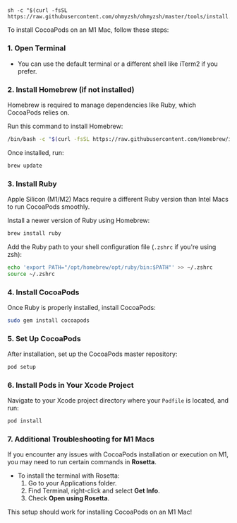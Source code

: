 ##
    sh -c "$(curl -fsSL https://raw.githubusercontent.com/ohmyzsh/ohmyzsh/master/tools/install.sh)" 


To install CocoaPods on an M1 Mac, follow these steps:

### 1. **Open Terminal**
   - You can use the default terminal or a different shell like iTerm2 if you prefer.

### 2. **Install Homebrew (if not installed)**
   Homebrew is required to manage dependencies like Ruby, which CocoaPods relies on.

   Run this command to install Homebrew:
   ```bash
   /bin/bash -c "$(curl -fsSL https://raw.githubusercontent.com/Homebrew/install/HEAD/install.sh)"
   ```

   Once installed, run:
   ```bash
   brew update
   ```

### 3. **Install Ruby**
   Apple Silicon (M1/M2) Macs require a different Ruby version than Intel Macs to run CocoaPods smoothly.

   Install a newer version of Ruby using Homebrew:
   ```bash
   brew install ruby
   ```

   Add the Ruby path to your shell configuration file (`.zshrc` if you're using zsh):
   ```bash
   echo 'export PATH="/opt/homebrew/opt/ruby/bin:$PATH"' >> ~/.zshrc
   source ~/.zshrc
   ```

### 4. **Install CocoaPods**
   Once Ruby is properly installed, install CocoaPods:
   ```bash
   sudo gem install cocoapods
   ```

### 5. **Set Up CocoaPods**
   After installation, set up the CocoaPods master repository:
   ```bash
   pod setup
   ```

### 6. **Install Pods in Your Xcode Project**
   Navigate to your Xcode project directory where your `Podfile` is located, and run:
   ```bash
   pod install
   ```

### 7. **Additional Troubleshooting for M1 Macs**
   If you encounter any issues with CocoaPods installation or execution on M1, you may need to run certain commands in **Rosetta**.

   - To install the terminal with Rosetta:
     1. Go to your Applications folder.
     2. Find Terminal, right-click and select **Get Info**.
     3. Check **Open using Rosetta**.

This setup should work for installing CocoaPods on an M1 Mac!

